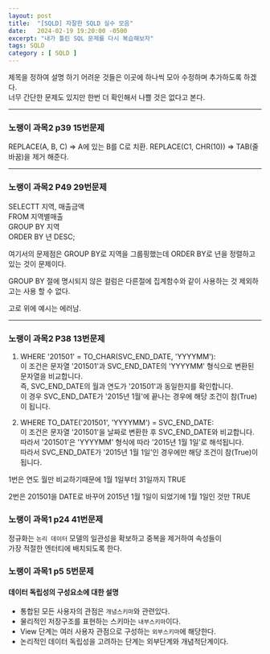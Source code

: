 ```yaml
---
layout: post
title:  "[SQLD] 자잘한 SQLD 실수 모음"
date:   2024-02-19 19:20:00 -0500
excerpt: "내가 틀린 SQL 문제를 다시 복습해보자"
tags: SQLD
category : [ SQLD ]
---
```


제목을 정하여 설명 하기 어려운 것들은 이곳에 하나씩 모아 수정하며 추가하도록 하겠다.  
너무 간단한 문제도 있지만 한번 더 확인해서 나쁠 것은 없다고 본다.

---

### 노랭이 과목2 p39 15번문제

REPLACE(A, B, C) => A에 있는 B를 C로 치환.
REPLACE(C1, CHR(10)) => TAB(줄바꿈)을 제거 해준다.

---

### 노랭이 과목2 P49 29번문제

SELECTT 지역, 매출금액  
FROM 지역별매출  
GROUP BY 지역  
ORDER BY 년 DESC;

여기서의 문제점은 GROUP BY로 지역을 그룹핑했는데 ORDER BY로 년을 정렬하고 있는 것이 문제이다.

GROUP BY 절에 명시되지 않은 컬럼은 다른절에 집계함수와 같이 사용하는 것 제외하고는 사용 할 수 없다.

고로 위에 예시는 에러남.  

---

### 노랭이 과목2 P38 13번문제


1. WHERE '201501' = TO_CHAR(SVC_END_DATE, 'YYYYMM'):  
 이 조건은 문자열 '201501'과 SVC_END_DATE의 'YYYYMM' 형식으로 변환된 문자열을 비교합니다.  
 즉, SVC_END_DATE의 월과 연도가   '201501'과 동일한지를 확인합니다.  
  이 경우 SVC_END_DATE가 '2015년 1월'에 끝나는 경우에 해당 조건이 참(True)이 됩니다.  



2. WHERE TO_DATE('201501', 'YYYYMM') = SVC_END_DATE:  
 이 조건은 문자열 '201501'을 날짜로 변환한 후 SVC_END_DATE와 비교합니다.  
  따라서 '201501'은 'YYYYMM' 형식에 따라 '2015년 1월 1일'로 해석됩니다.  
   따라서 SVC_END_DATE가 '2015년 1월 1일'인 경우에만 해당 조건이 참(True)이 됩니다.  


1번은 연도 월만 비교하기때문에 1월 1일부터 31일까지 TRUE  

2번은 201501을 DATE로 바꾸어 2015년 1월 1일이 되었기에 1월 1일인 것만 TRUE


### 노랭이 과목1 p24 41번문제

정규화는 `논리 데이터` 모델의 일관성을 확보하고 중복을 제거하여 속성들이  
가장 적절한 엔터티에 배치되도록 한다.

### 노랭이 과목1 p5 5번문제

#### 데이터 독립성의 구성요소에 대한 설명

- 통합된 모든 사용자의 관점은 `개념스키마`와 관련있다.
- 물리적인 저장구조를 표현하는 스키마는 `내부스키마`이다.
- View 단계는 여러 사용자 관점으로 구성하는 `외부스키마`에 해당한다.
- 논리적인 데이터 독립성을 고려하는 단계는 외부단계와 개념적단계이다.

